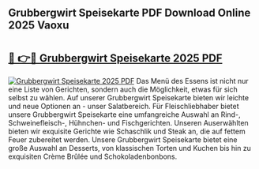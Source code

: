 ## Grubbergwirt Speisekarte PDF Download Online 2025 Vaoxu

# <h2><a href="http://gcbchok.nevu.top/?p=Grubbergwirt+Speisekarte">🔗 👉🔴 Grubbergwirt Speisekarte 2025 PDF</a></h2>

[![Grubbergwirt Speisekarte 2025 PDF](https://i.imgur.com/dBaPXMq.png)](http://gcbchok.nevu.top/?p=Grubbergwirt+Speisekarte)
Das Menü des Essens ist nicht nur eine Liste von Gerichten, sondern auch die Möglichkeit, etwas für sich selbst zu wählen. Auf unserer Grubbergwirt Speisekarte bieten wir leichte und neue Optionen an - unser Salatbereich. Für Fleischliebhaber bietet unsere Grubbergwirt Speisekarte eine umfangreiche Auswahl an Rind-, Schweinefleisch-, Hühnchen- und Fischgerichten. Unseren Auserwählten bieten wir exquisite Gerichte wie Schaschlik und Steak an, die auf fettem Feuer zubereitet werden. Unsere Grubbergwirt Speisekarte bietet eine große Auswahl an Desserts, von klassischen Torten und Kuchen bis hin zu exquisiten Crème Brûlée und Schokoladenbonbons.
